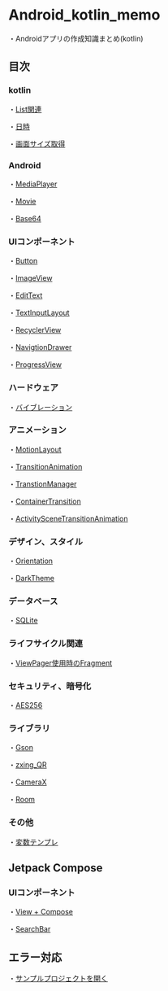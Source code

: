# Android_kotlin_memo

・Androidアプリの作成知識まとめ(kotlin)

## 目次

### kotlin

・[List関連](text/List.md)

・[日時](text/use_date_and_time.md)

・[画面サイズ取得](text/get_displaysize.md)

### Android

・[MediaPlayer](text/MediaPlayer.md)

・[Movie](text/Movie.md)

・[Base64](text/Base64.md)

### UIコンポーネント

・[Button](text/Button.md)

・[ImageView](text/ImageView.md)

・[EditText](text/EditText.md)

・[TextInputLayout](text/TextInputLayout.md)

・[RecyclerView](text/RecyclerView.md)

・[NavigtionDrawer](text/NavigationDrawer.md)

・[ProgressView](text/ProgressView.md)

### ハードウェア

・[バイブレーション](text/Vibrator.md)

### アニメーション

・[MotionLayout](text/MotionLayout.md)

・[TransitionAnimation](text/TransitionAnimation.md)

・[TranstionManager](text/TransitionManager.md)

・[ContainerTransition](text/ContainerTransition.md)

・[ActivitySceneTransitionAnimation](text/ActivitySceneTransitionAnimation.md)

### デザイン、スタイル

・[Orientation](text/Orientation.md)

・[DarkTheme](text/DarkTheme.md)

### データベース

・[SQLite](text/SQLite.md)

### ライフサイクル関連

・[ViewPager使用時のFragment](text/LifeCycle.md)

### セキュリティ、暗号化

・[AES256](text/AES256.md)

### ライブラリ

・[Gson](text/gson.md)

・[zxing_QR](text/zxing_QR_Reader.md)

・[CameraX](text/CameraX.md)

・[Room](text/Room.md)

### その他

・[変数テンプレ](text/variable_template.md)

## Jetpack Compose

### UIコンポーネント

・[View + Compose](text_compose/ViewWithCompose.md)

・[SearchBar](text_compose/SearchBar.md)


## エラー対応

・[サンプルプロジェクトを開く](text/error_open_sample.md)
